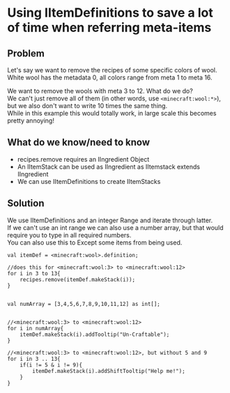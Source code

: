 # Using IItemDefinitions to save a lot of time when referring meta-items

## Problem
Let's say we want to remove the recipes of some specific colors of wool.  
White wool has the metadata 0, all colors range from meta 1 to meta 16.

We want to remove the wools with meta 3 to 12. What do we do?  
We can't just remove all of them (in other words, use `<minecraft:wool:*>`), but we also don't want to write 10 times the same thing.  
While in this example this would totally work, in large scale this becomes pretty annoying!

## What do we know/need to know

- recipes.remove requires an IIngredient Object
- An IItemStack can be used as IIngredient as IItemstack extends IIngredient
- We can use IItemDefinitions to create IItemStacks

## Solution

We use IItemDefinitions and an integer Range and iterate through latter.  
If we can't use an int range we can also use a number array, but that would require you to type in all required numbers.  
You can also use this to Except some items from being used.

```
val itemDef = <minecraft:wool>.definition;

//does this for <minecraft:wool:3> to <minecraft:wool:12>
for i in 3 to 13{
	recipes.remove(itemDef.makeStack(i));
}


val numArray = [3,4,5,6,7,8,9,10,11,12] as int[];


//<minecraft:wool:3> to <minecraft:wool:12>
for i in numArray{
	itemDef.makeStack(i).addTooltip("Un-Craftable");
}

//<minecraft:wool:3> to <minecraft:wool:12>, but without 5 and 9
for i in 3 .. 13{
	if(i != 5 & i != 9){
		itemDef.makeStack(i).addShiftTooltip("Help me!");
	}
}

```